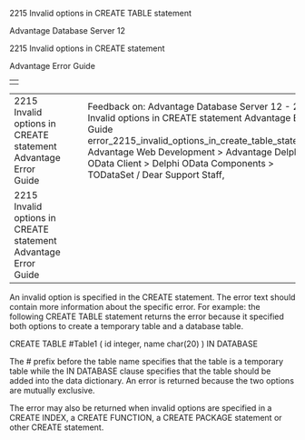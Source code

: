 2215 Invalid options in CREATE TABLE statement




Advantage Database Server 12  

2215 Invalid options in CREATE statement

Advantage Error Guide

|  |
| --- |
|  |

|  |  |  |  |  |
| --- | --- | --- | --- | --- |
| 2215 Invalid options in CREATE statement  Advantage Error Guide |  |  | Feedback on: Advantage Database Server 12 - 2215 Invalid options in CREATE statement Advantage Error Guide error\_2215\_invalid\_options\_in\_create\_table\_statement Advantage Web Development > Advantage Delphi OData Client > Delphi OData Components > TODataSet / Dear Support Staff, |  |
| 2215 Invalid options in CREATE statement  Advantage Error Guide |  |  |  |  |

An invalid option is specified in the CREATE statement. The error text should contain more information about the specific error. For example: the following CREATE TABLE statement returns the error because it specified both options to create a temporary table and a database table.

CREATE TABLE #Table1 ( id integer, name char(20) ) IN DATABASE

The # prefix before the table name specifies that the table is a temporary table while the IN DATABASE clause specifies that the table should be added into the data dictionary. An error is returned because the two options are mutually exclusive.

The error may also be returned when invalid options are specified in a CREATE INDEX, a CREATE FUNCTION, a CREATE PACKAGE statement or other CREATE statement.